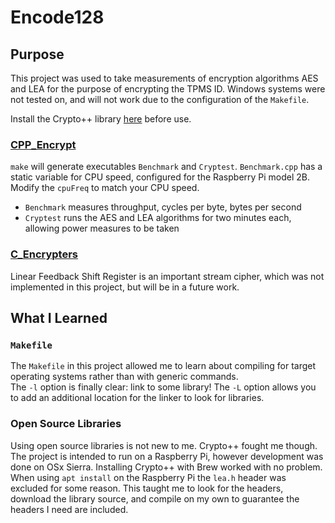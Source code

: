 # Encode128

## Purpose
This project was used to take measurements of encryption algorithms AES and LEA for the purpose of encrypting the TPMS ID.
Windows systems were not tested on, and will not work due to the configuration of the `Makefile`.

Install the Crypto++ library [here](https://cryptopp.com/) before use.


### [CPP_Encrypt](https://github.com/Andreas237/Encode128/tree/master/CPP_Encrypt)
`make` will generate executables `Benchmark` and `Cryptest`. `Benchmark.cpp` has a static variable for CPU speed, configured for the
Raspberry Pi model 2B.  Modify the `cpuFreq` to match your CPU speed.
  * `Benchmark` measures throughput, cycles per byte, bytes per second
  * `Cryptest` runs the AES and LEA algorithms for two minutes each, allowing power measures to be taken


### [C_Encrypters](https://github.com/Andreas237/Encode128/tree/master/C_Encrypters)
Linear Feedback Shift Register is an important stream cipher, which was not implemented in this project, but will be in a future work.



## What I Learned

### `Makefile`
The `Makefile` in this project allowed me to learn about compiling for target
operating systems rather than with generic commands.  
The `-l` option is finally clear: link to some library!
The `-L` option allows you to add an additional location for the linker to look for libraries.


### Open Source Libraries
Using open source libraries is not new to me.  Crypto++ fought me though.  The project
is intended to run on a Raspberry Pi, however development was done on OSx Sierra.
Installing Crypto++ with Brew worked with no problem.
When using `apt install` on the Raspberry Pi the `lea.h` header was excluded for some
reason.  This taught me to look for the headers, download the library source, and
compile on my own to guarantee the headers I need are included.
